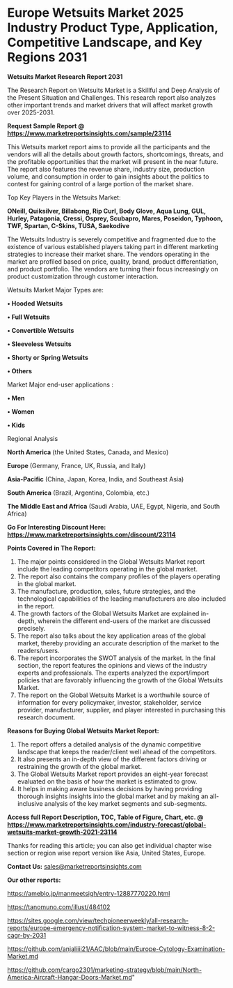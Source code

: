 # Europe Wetsuits Market 2025 Industry Product Type, Application, Competitive Landscape, and Key Regions 2031

<strong>Wetsuits Market Research Report 2031</strong>

The Research Report on Wetsuits Market is a Skillful and Deep Analysis of the Present Situation and Challenges. This research report also analyzes other important trends and market drivers that will affect market growth over 2025-2031.

<strong>Request Sample Report @ <a href=https://www.marketreportsinsights.com/sample/23114>https://www.marketreportsinsights.com/sample/23114</a></strong>

This Wetsuits market report aims to provide all the participants and the vendors will all the details about growth factors, shortcomings, threats, and the profitable opportunities that the market will present in the near future. The report also features the revenue share, industry size, production volume, and consumption in order to gain insights about the politics to contest for gaining control of a large portion of the market share.

Top Key Players in the Wetsuits Market:

<strong>ONeill, Quiksilver, Billabong, Rip Curl, Body Glove, Aqua Lung, GUL, Hurley, Patagonia, Cressi, Osprey, Scubapro, Mares, Poseidon, Typhoon, TWF, Spartan, C-Skins, TUSA, Saekodive</strong>

The Wetsuits Industry is severely competitive and fragmented due to the existence of various established players taking part in different marketing strategies to increase their market share. The vendors operating in the market are profiled based on price, quality, brand, product differentiation, and product portfolio. The vendors are turning their focus increasingly on product customization through customer interaction.

Wetsuits Market Major Types are:

<strong>• Hooded Wetsuits

• Full Wetsuits

• Convertible Wetsuits

• Sleeveless Wetsuits

• Shorty or Spring Wetsuits

• Others</strong>

Market Major end-user applications :

<strong>• Men

• Women

• Kids</strong>

Regional Analysis

</u><strong><b>North America</b></strong> (the United States, Canada, and Mexico)

<strong><b>Europe </b></strong>(Germany, France, UK, Russia, and Italy)

<strong><b>Asia-Pacific</b></strong> (China, Japan, Korea, India, and Southeast Asia)

<strong><b>South America</b></strong> (Brazil, Argentina, Colombia, etc.)

<strong><b>The Middle East and Africa</b></strong> (Saudi Arabia, UAE, Egypt, Nigeria, and South Africa)

<strong>Go For Interesting Discount Here: <a href=https://www.marketreportsinsights.com/discount/23114>https://www.marketreportsinsights.com/discount/23114</a></strong>

<strong>Points Covered in The Report:</strong>
<ol>
  <li>The major points considered in the Global Wetsuits Market report include the leading competitors operating in the global market.</li>
  <li>The report also contains the company profiles of the players operating in the global market.</li>
  <li>The manufacture, production, sales, future strategies, and the technological capabilities of the leading manufacturers are also included in the report.</li>
  <li>The growth factors of the Global Wetsuits Market are explained in-depth, wherein the different end-users of the market are discussed precisely.</li>
  <li>The report also talks about the key application areas of the global market, thereby providing an accurate description of the market to the readers/users.</li>
  <li>The report incorporates the SWOT analysis of the market. In the final section, the report features the opinions and views of the industry experts and professionals. The experts analyzed the export/import policies that are favorably influencing the growth of the Global Wetsuits Market.</li>
  <li>The report on the Global Wetsuits Market is a worthwhile source of information for every policymaker, investor, stakeholder, service provider, manufacturer, supplier, and player interested in purchasing this research document.</li>
</ol>
<strong>Reasons for Buying Global Wetsuits Market Report:</strong>

<ol>
  <li>The report offers a detailed analysis of the dynamic competitive landscape that keeps the reader/client well ahead of the competitors.</li>
  <li>It also presents an in-depth view of the different factors driving or restraining the growth of the global market.</li>
  <li>The Global Wetsuits Market report provides an eight-year forecast evaluated on the basis of how the market is estimated to grow.</li>
  <li>It helps in making aware business decisions by having providing thorough insights insights into the global market and by making an all-inclusive analysis of the key market segments and sub-segments.</li>
</ol>
<strong>Access full Report Description, TOC, Table of Figure, Chart, etc. @ <a href=https://www.marketreportsinsights.com/industry-forecast/global-wetsuits-market-growth-2021-23114>https://www.marketreportsinsights.com/industry-forecast/global-wetsuits-market-growth-2021-23114</a></strong>


Thanks for reading this article; you can also get individual chapter wise section or region wise report version like Asia, United States, Europe.

<strong>Contact Us:</strong>
sales@marketreportsinsights.com

<strong>Our other reports:</strong>

<a href=https://ameblo.jp/manmeetsigh/entry-12887770220.html>https://ameblo.jp/manmeetsigh/entry-12887770220.html</a>

<a href=https://tanomuno.com/illust/484102>https://tanomuno.com/illust/484102</a>

<a href=https://sites.google.com/view/techpioneerweekly/all-research-reports/europe-emergency-notification-system-market-to-witness-8-2-cagr-by-2031>https://sites.google.com/view/techpioneerweekly/all-research-reports/europe-emergency-notification-system-market-to-witness-8-2-cagr-by-2031</a>

<a href=https://github.com/anjaliiii21/AAC/blob/main/Europe-Cytology-Examination-Market.md>https://github.com/anjaliiii21/AAC/blob/main/Europe-Cytology-Examination-Market.md</a>

<a href=https://github.com/cargo2301/marketing-strategy/blob/main/North-America-Aircraft-Hangar-Doors-Market.md>https://github.com/cargo2301/marketing-strategy/blob/main/North-America-Aircraft-Hangar-Doors-Market.md</a>"
